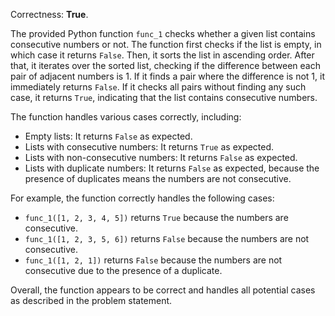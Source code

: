 Correctness: **True**.

The provided Python function `func_1` checks whether a given list contains consecutive numbers or not. The function first checks if the list is empty, in which case it returns `False`. Then, it sorts the list in ascending order. After that, it iterates over the sorted list, checking if the difference between each pair of adjacent numbers is 1. If it finds a pair where the difference is not 1, it immediately returns `False`. If it checks all pairs without finding any such case, it returns `True`, indicating that the list contains consecutive numbers.

The function handles various cases correctly, including:

- Empty lists: It returns `False` as expected.
- Lists with consecutive numbers: It returns `True` as expected.
- Lists with non-consecutive numbers: It returns `False` as expected.
- Lists with duplicate numbers: It returns `False` as expected, because the presence of duplicates means the numbers are not consecutive.

For example, the function correctly handles the following cases:
- `func_1([1, 2, 3, 4, 5])` returns `True` because the numbers are consecutive.
- `func_1([1, 2, 3, 5, 6])` returns `False` because the numbers are not consecutive.
- `func_1([1, 2, 1])` returns `False` because the numbers are not consecutive due to the presence of a duplicate.

Overall, the function appears to be correct and handles all potential cases as described in the problem statement.